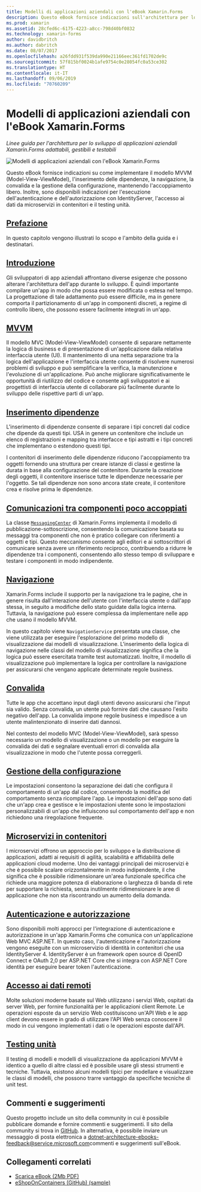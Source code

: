 ```yaml
---
title: Modelli di applicazioni aziendali con l'eBook Xamarin.Forms
description: Questo eBook fornisce indicazioni sull'architettura per lo sviluppo di applicazioni aziendali Xamarin.Forms adattabili, gestibili e testabili.
ms.prod: xamarin
ms.assetid: 28cfed6c-6175-4223-a8cc-798d40bf0832
ms.technology: xamarin-forms
author: davidbritch
ms.author: dabritch
ms.date: 08/07/2017
ms.openlocfilehash: a26fdd931f539da990e21166eec361fd1702de9c
ms.sourcegitcommit: 57f815bf0024b1afe9754c0e28054fc0a53ce302
ms.translationtype: HT
ms.contentlocale: it-IT
ms.lasthandoff: 09/06/2019
ms.locfileid: "70760209"
---
```

# <a name="enterprise-application-patterns-using-xamarinforms-ebook"></a>Modelli di applicazioni aziendali con l'eBook Xamarin.Forms

_Linee guida per l'architettura per lo sviluppo di applicazioni aziendali Xamarin.Forms adattabili, gestibili e testabili_

![](images/cover-sml.png "Modelli di applicazioni aziendali con l'eBook Xamarin.Forms")

Questo eBook fornisce indicazioni su come implementare il modello MVVM (Model-View-ViewModel), l'inserimento delle dipendenze, la navigazione, la convalida e la gestione della configurazione, mantenendo l'accoppiamento libero. Inoltre, sono disponibili indicazioni per l'esecuzione dell'autenticazione e dell'autorizzazione con IdentityServer, l'accesso ai dati da microservizi in contenitori e il testing unità.

## <a name="prefaceprefacemd"></a>[Prefazione](preface.md)

In questo capitolo vengono illustrati lo scopo e l'ambito della guida e i destinatari.

## <a name="introductionintroductionmd"></a>[Introduzione](introduction.md)

Gli sviluppatori di app aziendali affrontano diverse esigenze che possono alterare l'architettura dell'app durante lo sviluppo. È quindi importante compilare un'app in modo che possa essere modificata o estesa nel tempo. La progettazione di tale adattamento può essere difficile, ma in genere comporta il partizionamento di un'app in componenti discreti, a regime di controllo libero, che possono essere facilmente integrati in un'app.

## <a name="mvvmmvvmmd"></a>[MVVM](mvvm.md)

Il modello MVC (Model-View-ViewModel) consente di separare nettamente la logica di business e di presentazione di un'applicazione dalla relativa interfaccia utente (UI). Il mantenimento di una netta separazione tra la logica dell'applicazione e l'interfaccia utente consente di risolvere numerosi problemi di sviluppo e può semplificare la verifica, la manutenzione e l'evoluzione di un'applicazione. Può anche migliorare significativamente le opportunità di riutilizzo del codice e consente agli sviluppatori e ai progettisti di interfaccia utente di collaborare più facilmente durante lo sviluppo delle rispettive parti di un'app.

## <a name="dependency-injectiondependency-injectionmd"></a>[Inserimento dipendenze](dependency-injection.md)

L'inserimento di dipendenze consente di separare i tipi concreti dal codice che dipende da questi tipi. USA in genere un contenitore che include un elenco di registrazioni e mapping tra interfacce e tipi astratti e i tipi concreti che implementano o estendono questi tipi.

I contenitori di inserimento delle dipendenze riducono l'accoppiamento tra oggetti fornendo una struttura per creare istanze di classi e gestirne la durata in base alla configurazione del contenitore. Durante la creazione degli oggetti, il contenitore inserisce tutte le dipendenze necessarie per l'oggetto. Se tali dipendenze non sono ancora state create, il contenitore crea e risolve prima le dipendenze.

## <a name="communicating-between-loosely-coupled-componentscommunicating-between-loosely-coupled-componentsmd"></a>[Comunicazioni tra componenti poco accoppiati](communicating-between-loosely-coupled-components.md)

La classe [`MessagingCenter`](xref:Xamarin.Forms.MessagingCenter) di Xamarin.Forms implementa il modello di pubblicazione-sottoscrizione, consentendo la comunicazione basata su messaggi tra componenti che non è pratico collegare con riferimenti a oggetti e tipi. Questo meccanismo consente agli editori e ai sottoscrittori di comunicare senza avere un riferimento reciproco, contribuendo a ridurre le dipendenze tra i componenti, consentendo allo stesso tempo di sviluppare e testare i componenti in modo indipendente.

## <a name="navigationnavigationmd"></a>[Navigazione](navigation.md)

Xamarin.Forms include il supporto per la navigazione tra le pagine, che in genere risulta dall'interazione dell'utente con l'interfaccia utente o dall'app stessa, in seguito a modifiche dello stato guidate dalla logica interna. Tuttavia, la navigazione può essere complessa da implementare nelle app che usano il modello MVVM.

In questo capitolo viene `NavigationService` presentata una classe, che viene utilizzata per eseguire l'esplorazione del primo modello di visualizzazione dai modelli di visualizzazione. L'inserimento della logica di navigazione nelle classi del modello di visualizzazione significa che la logica può essere esercitata tramite test automatizzati. Inoltre, il modello di visualizzazione può implementare la logica per controllare la navigazione per assicurarsi che vengano applicate determinate regole business.

## <a name="validationvalidationmd"></a>[Convalida](validation.md)

Tutte le app che accettano input dagli utenti devono assicurarsi che l'input sia valido. Senza convalida, un utente può fornire dati che causano l'esito negativo dell'app. La convalida impone regole business e impedisce a un utente malintenzionato di inserire dati dannosi.

Nel contesto del modello MVC (Model-View-ViewModel), sarà spesso necessario un modello di visualizzazione o un modello per eseguire la convalida dei dati e segnalare eventuali errori di convalida alla visualizzazione in modo che l'utente possa correggerli.

## <a name="configuration-managementconfiguration-managementmd"></a>[Gestione della configurazione](configuration-management.md)

Le impostazioni consentono la separazione dei dati che configura il comportamento di un'app dal codice, consentendo la modifica del comportamento senza ricompilare l'app. Le impostazioni dell'app sono dati che un'app crea e gestisce e le impostazioni utente sono le impostazioni personalizzabili di un'app che influiscono sul comportamento dell'app e non richiedono una riregolazione frequente.

## <a name="containerized-microservicescontainerized-microservicesmd"></a>[Microservizi in contenitori](containerized-microservices.md)

I microservizi offrono un approccio per lo sviluppo e la distribuzione di applicazioni, adatti ai requisiti di agilità, scalabilità e affidabilità delle applicazioni cloud moderne. Uno dei vantaggi principali dei microservizi è che è possibile scalare orizzontalmente in modo indipendente, il che significa che è possibile ridimensionare un'area funzionale specifica che richiede una maggiore potenza di elaborazione o larghezza di banda di rete per supportare la richiesta, senza inutilmente ridimensionare le aree di applicazione che non sta riscontrando un aumento della domanda.

## <a name="authentication-and-authorizationauthentication-and-authorizationmd"></a>[Autenticazione e autorizzazione](authentication-and-authorization.md)

Sono disponibili molti approcci per l'integrazione di autenticazione e autorizzazione in un'app Xamarin.Forms che comunica con un'applicazione Web MVC ASP.NET. In questo caso, l'autenticazione e l'autorizzazione vengono eseguite con un microservizio di identità in contenitori che usa IdentityServer 4. IdentityServer è un framework open source di OpenID Connect e OAuth 2,0 per ASP.NET Core che si integra con ASP.NET Core identità per eseguire bearer token l'autenticazione.

## <a name="accessing-remote-dataaccessing-remote-datamd"></a>[Accesso ai dati remoti](accessing-remote-data.md)

Molte soluzioni moderne basate sul Web utilizzano i servizi Web, ospitati da server Web, per fornire funzionalità per le applicazioni client Remote. Le operazioni esposte da un servizio Web costituiscono un'API Web e le app client devono essere in grado di utilizzare l'API Web senza conoscere il modo in cui vengono implementati i dati o le operazioni esposte dall'API.

## <a name="unit-testingunit-testingmd"></a>[Testing unità](unit-testing.md)

Il testing di modelli e modelli di visualizzazione da applicazioni MVVM è identico a quello di altre classi ed è possibile usare gli stessi strumenti e tecniche. Tuttavia, esistono alcuni modelli tipici per modellare e visualizzare le classi di modelli, che possono trarre vantaggio da specifiche tecniche di unit test.

## <a name="feedback"></a>Commenti e suggerimenti

Questo progetto include un sito della community in cui è possibile pubblicare domande e fornire commenti e suggerimenti. Il sito della community si trova in [GitHub](https://github.com/dotnet-architecture/eShopOnContainers). In alternativa, è possibile inviare un messaggio di posta elettronica a [dotnet-architecture-ebooks-feedback@service.microsoft.com](mailto:dotnet-architecture-ebooks-feedback@service.microsoft.com)commenti e suggerimenti sull'eBook.

## <a name="related-links"></a>Collegamenti correlati

- [Scarica eBook (2Mb PDF)](https://aka.ms/xamarinpatternsebook)
- [eShopOnContainers (GitHub) (sample)](https://github.com/dotnet-architecture/eShopOnContainers)
